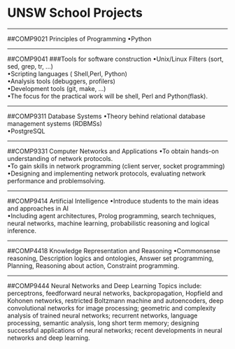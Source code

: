 UNSW School Projects
=====
-----
##COMP9021 Principles of Programming
•Python<br>

-----
##COMP9041 
###Tools for software construction
•Unix/Linux Filters (sort, sed, grep, tr, ...)<br>
•Scripting languages ( Shell,Perl, Python)<br>
•Analysis tools (debuggers, profilers)<br>
•Development tools (git, make, ...)<br>
•The focus for the practical work will be shell, Perl and Python(flask).<br>

------
##COMP9311 Database Systems 
•Theory behind relational database management systems (RDBMSs)<br>
•PostgreSQL<br>

------
##COMP9331 Computer Networks and Applications 
•To obtain hands-on understanding of network protocols.<br>
•To gain skills in network programming (client server, socket programming)<br>
•Designing and implementing network protocols, evaluating network performance and problemsolving.

------
##COMP9414 Artificial Intelligence
•Introduce students to the main ideas and approaches in AI <br>
•Including agent architectures, Prolog programming, search techniques, neural networks, machine learning, probabilistic reasoning and logical inference. 

------
##COMP4418 Knowledge Representation and Reasoning
•Commonsense reasoning, Description logics and ontologies, Answer set programming, Planning, Reasoning about action, Constraint programming.

------
##COMP9444 Neural Networks and Deep Learning 
Topics include: perceptrons, feedforward neural networks, backpropagation, Hopfield and Kohonen networks, restricted Boltzmann machine and autoencoders, deep convolutional networks for image processing; geometric and complexity analysis of trained neural networks; recurrent networks, language processing, semantic analysis, long short term memory; designing successful applications of neural networks; recent developments in neural networks and deep learning.